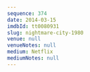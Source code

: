 ```yaml
---
sequence: 374
date: 2014-03-15
imdbId: tt0080931
slug: nightmare-city-1980
venue: null
venueNotes: null
medium: Netflix
mediumNotes: null
---
```

